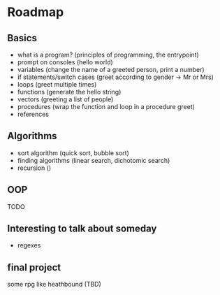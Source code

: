 # Roadmap

## Basics
- what is a program? (principles of programming, the entrypoint)
- prompt on consoles (hello world)
- variables (change the name of a greeted person, print a number)
- if statements/switch cases (greet according to gender -> Mr or Mrs)
- loops (greet multiple times)
- functions (generate the hello string)
- vectors (greeting a list of people)
- procedures (wrap the function and loop in a procedure greet)
- references

## Algorithms
- sort algorithm (quick sort, bubble sort)
- finding algorithms (linear search, dichotomic search)
- recursion ()

## OOP 
TODO

## Interesting to talk about someday
- regexes

## final project
some rpg like heathbound (TBD)
